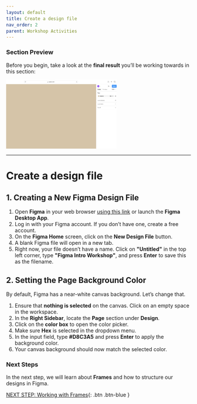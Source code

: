 ```yaml
---
layout: default
title: Create a design file
nav_order: 2
parent: Workshop Activities
---
```


### Section Preview  

Before you begin, take a look at the **final result** you’ll be working towards in this section:  

<img src="images/page-bg-final.png" style="width:60%;" alt="Final Portfolio Page Design">  

---

# Create a design file

## 1. Creating a New Figma Design File  

1. Open **Figma** in your web browser [using this link](https://www.figma.com) or launch the **Figma Desktop App**.  
2. Log in with your Figma account. If you don’t have one, create a free account.  
3. On the **Figma Home** screen, click on the **New Design File** button.  
4. A blank Figma file will open in a new tab.  
5. Right now, your file doesn’t have a name. Click on **"Untitled"** in the top left corner, type **"Figma Intro Workshop"**, and press **Enter** to save this as the filename.
   
## 2. Setting the Page Background Color  

By default, Figma has a near-white canvas background. Let’s change that.  

1. Ensure that **nothing is selected** on the canvas. Click on an empty space in the workspace.  
2. In the **Right Sidebar**, locate the **Page** section under **Design**.  
3. Click on the **color box** to open the color picker.  
4. Make sure **Hex** is selected in the dropdown menu.  
5. In the input field, type **#D8C3A5** and press **Enter** to apply the background color.
6. Your canvas background should now match the selected color.  

### Next Steps  
In the next step, we will learn about **Frames** and how to structure our designs in Figma.  

[NEXT STEP: Working with Frames](desktop-frame.html){: .btn .btn-blue }  
